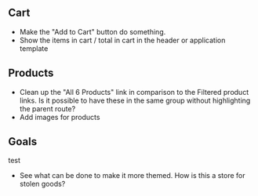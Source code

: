 ## Cart


* Make the "Add to Cart" button do something.
* Show the items in cart / total in cart in the header or application template

## Products

* Clean up the "All 6 Products" link in comparison to the Filtered product links. Is it possible to have these in the same group without highlighting the parent route?
* Add images for products


## Goals
test
* See what can be done to make it more themed. How is this a store for stolen goods?
